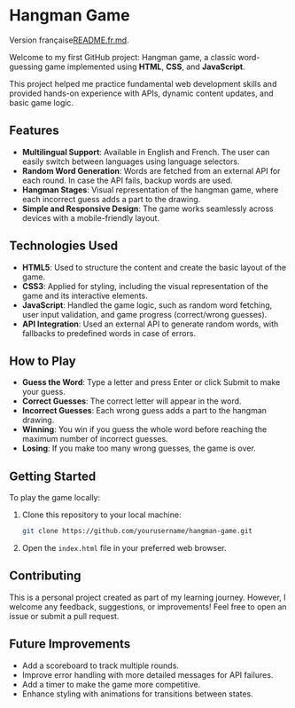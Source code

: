 # Hangman Game

Version française[README.fr.md](./README.fr.md).

Welcome to my first GitHub project: Hangman game, a classic word-guessing game implemented using **HTML**, **CSS**, and **JavaScript**.

This project helped me practice fundamental web development skills and provided hands-on experience with APIs, dynamic content updates, and basic game logic.

## Features

- **Multilingual Support**: Available in English and French. The user can easily switch between languages using language selectors.
- **Random Word Generation**: Words are fetched from an external API for each round. In case the API fails, backup words are used.
- **Hangman Stages**: Visual representation of the hangman game, where each incorrect guess adds a part to the drawing.
- **Simple and Responsive Design**: The game works seamlessly across devices with a mobile-friendly layout.

## Technologies Used

- **HTML5**: Used to structure the content and create the basic layout of the game.
- **CSS3**: Applied for styling, including the visual representation of the game and its interactive elements.
- **JavaScript**: Handled the game logic, such as random word fetching, user input validation, and game progress (correct/wrong guesses).
- **API Integration**: Used an external API to generate random words, with fallbacks to predefined words in case of errors.

## How to Play

- **Guess the Word**: Type a letter and press Enter or click Submit to make your guess.
- **Correct Guesses**: The correct letter will appear in the word.
- **Incorrect Guesses**: Each wrong guess adds a part to the hangman drawing.
- **Winning**: You win if you guess the whole word before reaching the maximum number of incorrect guesses.
- **Losing**: If you make too many wrong guesses, the game is over.

## Getting Started

To play the game locally:

1. Clone this repository to your local machine:

    ```bash
    git clone https://github.com/yourusername/hangman-game.git
    ```

2. Open the `index.html` file in your preferred web browser.

## Contributing

This is a personal project created as part of my learning journey. However, I welcome any feedback, suggestions, or improvements! Feel free to open an issue or submit a pull request.

## Future Improvements

- Add a scoreboard to track multiple rounds.
- Improve error handling with more detailed messages for API failures.
- Add a timer to make the game more competitive.
- Enhance styling with animations for transitions between states.
